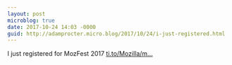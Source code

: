 ```yaml
---
layout: post
microblog: true
date: 2017-10-24 14:03 -0000
guid: http://adamprocter.micro.blog/2017/10/24/i-just-registered.html
---
```

I just registered for MozFest 2017 [ti.to/Mozilla/m...](https://ti.to/Mozilla/mozfest-2017)
